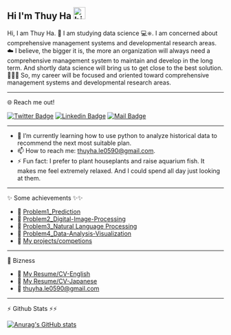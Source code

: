 ## Hi I'm Thuy Ha <img src="https://user-images.githubusercontent.com/1303154/88677602-1635ba80-d120-11ea-84d8-d263ba5fc3c0.gif" width="28px" height="28px" alt="hi">

Hi, I am Thuy Ha. 🐳
I am studying data science 💻⎈.
I am concerned about comprehensive management systems and developmental research areas. ☁️
I believe, the bigger it is, the more an organization will always need a comprehensive management system to maintain and develop in the long term. And shortly data science will bring us to get close to the best solution. 📝💖🎉
So, my career will be focused and oriented toward comprehensive management systems and developmental research areas.

---
🌐 Reach me out! 

[![Twitter Badge](https://img.shields.io/badge/-@ThuyHa-1ca0f1?style=flat&labelColor=1ca0f1&logo=twitter&logoColor=white&link=https://twitter.com/ThuyHaLE_527)](https://twitter.com/ThuyHaLE_527)
[![Linkedin Badge](https://img.shields.io/badge/-ThuyHa-0e76a8?style=flat&labelColor=0e76a8&logo=linkedin&logoColor=white)](https://www.linkedin.com/in/thuyha-le-10694710b/) 
[![Mail Badge](https://img.shields.io/badge/-ThuyHa-c0392b?style=flat&labelColor=c0392b&logo=gmail&logoColor=white)](mailto:thuyha.le0590@gmail.com)

---
- 🔭 I’m currently learning how to use python to analyze historical data to recommend the next most suitable plan.
- 📫 How to reach me: thuyha.le0590@gmail.com.
- ⚡ Fun fact: I prefer to plant houseplants and raise aquarium fish. It makes me feel extremely relaxed. And I could spend all day just looking at them.
----
✨ Some achievements ✨✨
- 📎 [Problem1_Prediction](https://github.com/ThuyHaLE/Problem1_Prediction)
- 📎 [Problem2_Digital-Image-Processing](https://github.com/ThuyHaLE/Problem2_Digital-Image-Processing)
- 📎 [Problem3_Natural Language Processing](https://github.com/ThuyHaLE/Problem3_Natural-Language-Processing)
- 📎 [Problem4_Data-Analysis-Visualization](https://github.com/ThuyHaLE/Problem4_Data-Analysis-Visualization)
- 📎 [My projects/competions](https://github.com/ThuyHaLE/My-projects-competions)
---

🏢 Bizness
- 📎 [My Resume/CV-English](https://mega.nz/file/tt1jSL6C#d5kax8N8CHbmjJ4nSbSK9JS1RoXZNeR1P5enNRgK6gA)
- 📎 [My Resume/CV-Japanese](https://mega.nz/file/19FngTIQ#oBO2Qo5vzWVUgwmgeGyMqv4rRzJ7pxkM-bokdCc0Ivg)
- 📧 thuyha.le0590@gmail.com
---

⚡ Github Stats ⚡⚡

[![Anurag's GitHub stats](https://github-readme-stats.vercel.app/api?username=ThuyHaLE&hide=contribs,prs&theme=tokyonight)](https://github.com/anuraghazra/github-readme-stats)
